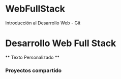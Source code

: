 # WebFullStack
Introducción al Desarrollo Web - Git

# Desarrollo Web Full Stack
** Texto Personalizado **

### Proyectos compartido


